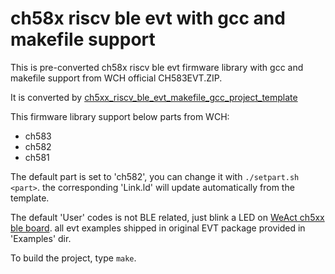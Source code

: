# ch58x riscv ble evt with gcc and makefile support

This is pre-converted ch58x riscv ble evt firmware library with gcc and makefile support from WCH official CH583EVT.ZIP. 

It is converted by [ch5xx_riscv_ble_evt_makefile_gcc_project_template](https://github.com/cjacker/ch5xx_riscv_ble_evt_makefile_gcc_project_template)

This firmware library support below parts from WCH:

- ch583
- ch582
- ch581

The default part is set to 'ch582', you can change it with `./setpart.sh <part>`. the corresponding 'Link.ld' will update automatically from the template.

The default 'User' codes is not BLE related, just blink a LED on [WeAct ch5xx ble board](https://github.com/WeActStudio/WeActStudio.WCH-BLE-Core). all evt examples shipped in original EVT package provided in 'Examples' dir.

To build the project, type `make`.

